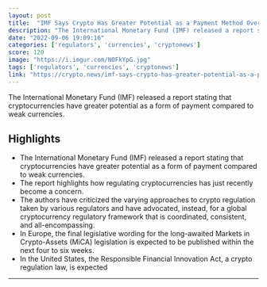 ```yaml
---
layout: post
title:  "IMF Says Crypto Has Greater Potential as a Payment Method Over Weak Currencies"
description: "The International Monetary Fund (IMF) released a report stating that cryptocurrencies have greater potential as a form of payment compared to weak currencies."
date: "2022-09-06 19:09:16"
categories: ['regulators', 'currencies', 'cryptonews']
score: 120
image: "https://i.imgur.com/N0FkYpG.jpg"
tags: ['regulators', 'currencies', 'cryptonews']
link: "https://crypto.news/imf-says-crypto-has-greater-potential-as-a-payment-method-over-weak-currencies/"
---
```


The International Monetary Fund (IMF) released a report stating that cryptocurrencies have greater potential as a form of payment compared to weak currencies.

## Highlights

- The International Monetary Fund (IMF) released a report stating that cryptocurrencies have greater potential as a form of payment compared to weak currencies.
- The report highlights how regulating cryptocurrencies has just recently become a concern.
- The authors have criticized the varying approaches to crypto regulation taken by various regulators and have advocated, instead, for a global cryptocurrency regulatory framework that is coordinated, consistent, and all-encompassing.
- In Europe, the final legislative wording for the long-awaited Markets in Crypto-Assets (MiCA) legislation is expected to be published within the next four to six weeks.
- In the United States, the Responsible Financial Innovation Act, a crypto regulation law, is expected

---

